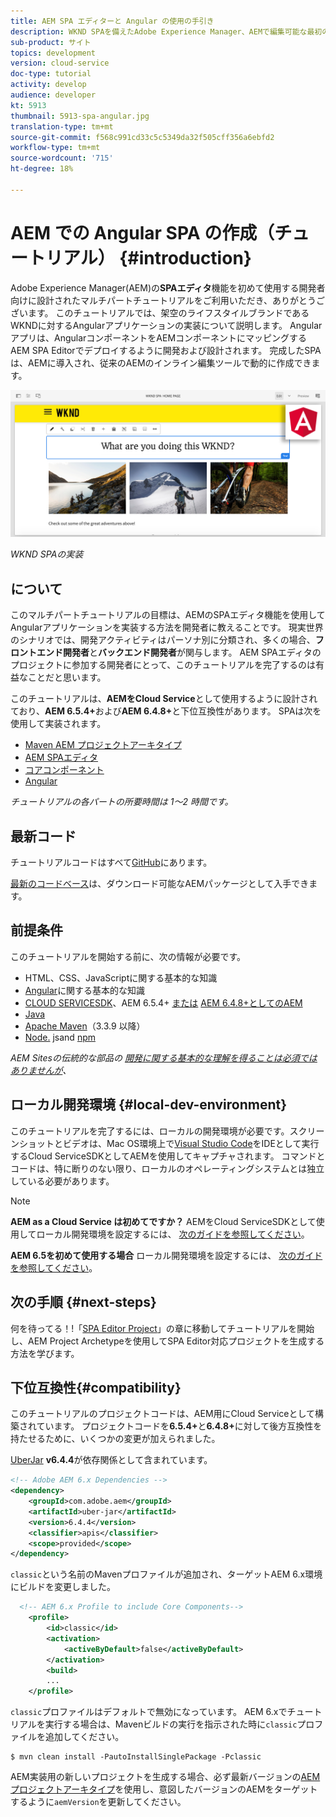 ```yaml
---
title: AEM SPA エディターと Angular の使用の手引き
description: WKND SPAを備えたAdobe Experience Manager、AEMで編集可能な最初のAngular Single Page Application(SPA)を作成します。 AEM SPAエディタでAngular JSフレームワークを使用してSPAを作成する方法を説明します。 このマルチパートチュートリアルでは、架空のライフスタイルブランドであるWKNDに対するAngularアプリケーションの実装について説明します。 このチュートリアルでは、SPAの作成とAEMとの統合の最後までを説明します。
sub-product: サイト
topics: development
version: cloud-service
doc-type: tutorial
activity: develop
audience: developer
kt: 5913
thumbnail: 5913-spa-angular.jpg
translation-type: tm+mt
source-git-commit: f568c991cd33c5c5349da32f505cff356a6ebfd2
workflow-type: tm+mt
source-wordcount: '715'
ht-degree: 18%

---
```



# AEM での Angular SPA の作成（チュートリアル） {#introduction}

Adobe Experience Manager(AEM)の&#x200B;**SPAエディタ**&#x200B;機能を初めて使用する開発者向けに設計されたマルチパートチュートリアルをご利用いただき、ありがとうございます。 このチュートリアルでは、架空のライフスタイルブランドであるWKNDに対するAngularアプリケーションの実装について説明します。 Angularアプリは、AngularコンポーネントをAEMコンポーネントにマッピングするAEM SPA Editorでデプロイするように開発および設計されます。 完成したSPAは、AEMに導入され、従来のAEMのインライン編集ツールで動的に作成できます。

![最終的なSPAの実装](assets/wknd-spa-implementation.png)

*WKND SPAの実装*

##  について

このマルチパートチュートリアルの目標は、AEMのSPAエディタ機能を使用してAngularアプリケーションを実装する方法を開発者に教えることです。 現実世界のシナリオでは、開発アクティビティはパーソナ別に分類され、多くの場合、**フロントエンド開発者**&#x200B;と&#x200B;**バックエンド開発者**&#x200B;が関与します。 AEM SPAエディタのプロジェクトに参加する開発者にとって、このチュートリアルを完了するのは有益なことだと思います。

このチュートリアルは、**AEMをCloud Service**&#x200B;として使用するように設計されており、**AEM 6.5.4+**&#x200B;および&#x200B;**AEM 6.4.8+**&#x200B;と下位互換性があります。 SPAは次を使用して実装されます。

* [Maven AEM プロジェクトアーキタイプ](https://docs.adobe.com/content/help/ja-JP/experience-manager-core-components/using/developing/archetype/overview.html)
* [AEM SPAエディタ](https://docs.adobe.com/content/help/en/experience-manager-65/developing/headless/spas/spa-walkthrough.html#content-editing-experience-with-spa)
* [コアコンポーネント](https://docs.adobe.com/content/help/ja-JP/experience-manager-core-components/using/introduction.html)
* [Angular](https://angular.io/)

*チュートリアルの各パートの所要時間は 1～2 時間です。*

## 最新コード

チュートリアルコードはすべて[GitHub](https://github.com/adobe/aem-guides-wknd-spa)にあります。

[最新のコードベース](https://github.com/adobe/aem-guides-wknd-spa/releases)は、ダウンロード可能なAEMパッケージとして入手できます。

## 前提条件

このチュートリアルを開始する前に、次の情報が必要です。

* HTML、CSS、JavaScriptに関する基本的な知識
* [Angular](https://angular.io/)に関する基本的な知識
* [CLOUD SERVICESDK](https://docs.adobe.com/content/help/en/experience-manager-learn/cloud-service/local-development-environment-set-up/aem-runtime.html#download-the-aem-as-a-cloud-service-sdk)、AEM 6.5.4+ [または](https://helpx.adobe.com/experience-manager/aem-releases-updates.html#65)  [AEM 6.4.8+としてのAEM](https://helpx.adobe.com/experience-manager/aem-releases-updates.html#64)
* [Java](https://downloads.experiencecloud.adobe.com/content/software-distribution/en/general.html)
* [Apache Maven](https://maven.apache.org/)（3.3.9 以降）
* [Node.](https://nodejs.org/ja/) jsand  [npm](https://www.npmjs.com/)

*AEM Sitesの伝統的な部品の [開発に関する基本的な理解を得ることは必須ではありませんが](https://docs.adobe.com/content/help/ja-JP/experience-manager-learn/getting-started-wknd-tutorial-develop/overview.html)、*

## ローカル開発環境 {#local-dev-environment}

このチュートリアルを完了するには、ローカルの開発環境が必要です。スクリーンショットとビデオは、Mac OS環境上で[Visual Studio Code](https://code.visualstudio.com/)をIDEとして実行するCloud ServiceSDKとしてAEMを使用してキャプチャされます。 コマンドとコードは、特に断りのない限り、ローカルのオペレーティングシステムとは独立している必要があります。

>[!NOTE]
>
> **AEM as a Cloud Service は初めてですか？** AEMをCloud ServiceSDKとして使用してローカル開発環境を設定するには、 [次のガイドを参照してください](https://docs.adobe.com/content/help/en/experience-manager-learn/cloud-service/local-development-environment-set-up/overview.html)。
>
> **AEM 6.5を初めて使用する場合** ローカル開発環境を設定するには、 [次のガイドを参照してください](https://docs.adobe.com/content/help/en/experience-manager-learn/foundation/development/set-up-a-local-aem-development-environment.html)。

## 次の手順 {#next-steps}

何を待ってる！!「[SPA Editor Project](create-project.md)」の章に移動してチュートリアルを開始し、AEM Project Archetypeを使用してSPA Editor対応プロジェクトを生成する方法を学びます。

## 下位互換性{#compatibility}

このチュートリアルのプロジェクトコードは、AEM用にCloud Serviceとして構築されています。 プロジェクトコードを&#x200B;**6.5.4+**&#x200B;と&#x200B;**6.4.8+**&#x200B;に対して後方互換性を持たせるために、いくつかの変更が加えられました。

[UberJar](https://docs.adobe.com/content/help/en/experience-manager-65/developing/devtools/ht-projects-maven.html#what-is-the-uberjar) **v6.4.4**&#x200B;が依存関係として含まれています。

```xml
<!-- Adobe AEM 6.x Dependencies -->
<dependency>
    <groupId>com.adobe.aem</groupId>
    <artifactId>uber-jar</artifactId>
    <version>6.4.4</version>
    <classifier>apis</classifier>
    <scope>provided</scope>
</dependency>
```

`classic`という名前のMavenプロファイルが追加され、ターゲットAEM 6.x環境にビルドを変更しました。

```xml
  <!-- AEM 6.x Profile to include Core Components-->
    <profile>
        <id>classic</id>
        <activation>
            <activeByDefault>false</activeByDefault>
        </activation>
        <build>
        ...
    </profile>
```

`classic`プロファイルはデフォルトで無効になっています。 AEM 6.xでチュートリアルを実行する場合は、Mavenビルドの実行を指示された時に`classic`プロファイルを追加してください。

```shell
$ mvn clean install -PautoInstallSinglePackage -Pclassic
```

AEM実装用の新しいプロジェクトを生成する場合、必ず最新バージョンの[AEMプロジェクトアーキタイプ](https://github.com/adobe/aem-project-archetype)を使用し、意図したバージョンのAEMをターゲットするように`aemVersion`を更新してください。

